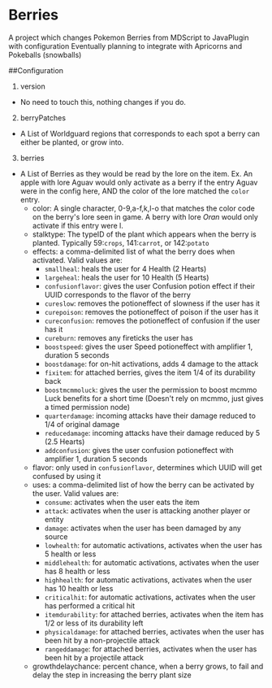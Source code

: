 # Berries
A project which changes Pokemon Berries from MDScript to JavaPlugin with configuration
Eventually planning to integrate with Apricorns and Pokeballs (snowballs)



##Configuration

1. version
  * No need to touch this, nothing changes if you do.
2. berryPatches
  * A List of Worldguard regions that corresponds to each spot a berry can either be planted, or grow into.
3. berries
  * A List of Berries as they would be read by the lore on the item. Ex. An apple with lore Aguav would only activate as a berry if the entry Aguav were in the config here, AND the color of the lore matched the `color` entry.
    + color: A single character, 0-9,a-f,k,l-o that matches the color code on the berry's lore seen in game. A berry with lore *Oran* would only activate if this entry were l.
    + stalktype: The typeID of the plant which appears when the berry is planted. Typically 59:`crops`, 141:`carrot`, or 142:`potato`
    + effects: a comma-delimited list of what the berry does when activated. Valid values are:
      - `smallheal`: heals the user for 4 Health (2 Hearts)
      - `largeheal`: heals the user for 10 Health (5 Hearts)
      - `confusionflavor`: gives the user Confusion potion effect if their UUID corresponds to the flavor of the berry
      - `cureslow`: removes the potioneffect of slowness if the user has it
      - `curepoison`: removes the potioneffect of poison if the user has it
      - `cureconfusion`: removes the potioneffect of confusion if the user has it
      - `cureburn`: removes any fireticks the user has
      - `boostspeed`: gives the user Speed potioneffect with amplifier 1, duration 5 seconds
      - `boostdamage`: for on-hit activations, adds 4 damage to the attack
      - `fixitem`: for attached berries, gives the item 1/4 of its durability back
      - `boostmcmmoluck`: gives the user the permission to boost mcmmo Luck benefits for a short time (Doesn't rely on mcmmo, just gives a timed permission node)
      - `quarterdamage`: incoming attacks have their damage reduced to 1/4 of original damage
      - `reducedamage`: incoming attacks have their damage reduced by 5 (2.5 Hearts)
      - `addconfusion`: gives the user confusion potioneffect with amplifier 1, duration 5 seconds
    + flavor: only used in `confusionflavor`, determines which UUID will get confused by using it
    + uses: a comma-delimited list of how the berry can be activated by the user. Valid values are:
      - `consume`: activates when the user eats the item
      - `attack`: activates when the user is attacking another player or entity
      - `damage`: activates when the user has been damaged by any source
      - `lowhealth`: for automatic activations, activates when the user has 5 health or less
      - `middlehealth`: for automatic activations, activates when the user has 8 health or less
      - `highhealth`: for automatic activations, activates when the user has 10 health or less
      - `criticalhit`: for automatic activations, activates when the user has performed a critical hit
      - `itemdurability`: for attached berries, activates when the item has 1/2 or less of its durability left
      - `physicaldamage`: for attached berries, activates when the user has been hit by a non-projectile attack
      - `rangeddamage`: for attached berries, activates when the user has been hit by a projectile attack
    + growthdelaychance: percent chance, when a berry grows, to fail and delay the step in increasing the berry plant size